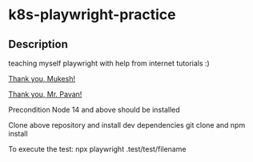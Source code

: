 # k8s-playwright-practice

## Description
teaching myself playwright with help from internet tutorials :) 

[Thank you, Mukesh!](https://www.youtube.com/watch?v=ASYCV3P2AYU)

[Thank you, Mr. Pavan!](https://www.youtube.com/watch?v=vib8f9PC6JI&t=1621s)

Precondition
  Node 14 and above should be installed

Clone above repository and install dev dependencies 
  git clone and npm install 

To execute the test:
  npx playwright .test/test/filename


  
